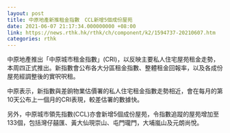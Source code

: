 ```yaml
---
layout: post
title: 中原地產新推租金指數　CCL新增5個成份屋苑
date: 2021-06-07 21:17:34.000000000 +08:00
link: https://news.rthk.hk/rthk/ch/component/k2/1594737-20210607.htm
categories: rthk
---
```


中原地產推出「中原城市租金指數」(CRI)，以反映主要私人住宅屋苑租金走勢，本周四正式推出。新指數會公布各大分區租金指數、整體租金回報率，以及各成份屋苑經調整後的實呎呎租。

中原表示，新指數與差餉物業估價署的私人住宅租金指數走勢相近，會在每月的第10天公布上一個月的CRI表現，較差估署的數據快。

另外，中原城市領先指數(CCL)亦會新增5個成份屋苑，令指數追蹤的屋苑增加至133個，包括灣仔囍匯、黃大仙現崇山、屯門瓏門，大埔嵐山及元朗尚悅。
